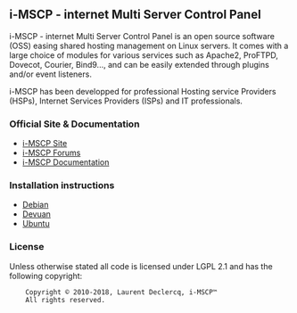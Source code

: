 ## i-MSCP - internet Multi Server Control Panel

i-MSCP - internet Multi Server Control Panel is an open source software (OSS)
easing shared hosting management on Linux servers. It comes with a large choice
of modules for various services such as Apache2, ProFTPD, Dovecot, Courier,
Bind9..., and can be easily extended through plugins and/or event listeners.

i-MSCP has been developped for professional Hosting service Providers (HSPs),
Internet Services Providers (ISPs) and IT professionals.

### Official Site & Documentation

* [i-MSCP Site](https://i-mscp.net/)
* [i-MSCP Forums](https://i-mscp.net/index.php/BoardList/)
* [i-MSCP Documentation](https://wiki.i-mscp.net/doku.php)

### Installation instructions

* [Debian](./docs/Debian/INSTALL.md)
* [Devuan](./docs/Devuan/INSTALL.md)
* [Ubuntu](./docs/Ubuntu/INSTALL.md)

### License

Unless otherwise stated all code is licensed under LGPL 2.1 and has the following copyright:

```
    Copyright © 2010-2018, Laurent Declercq, i-MSCP™
    All rights reserved.
```
